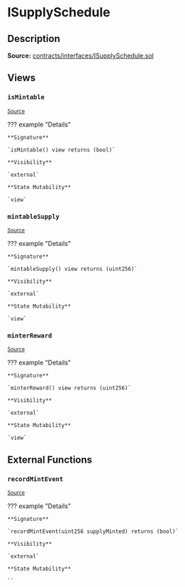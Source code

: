 # ISupplySchedule

## Description

**Source:** [contracts/interfaces/ISupplySchedule.sol](https://github.com/Synthetixio/synthetix/tree/v2.50.0-ovm-alpha/contracts/interfaces/ISupplySchedule.sol)

## Views

### `isMintable`

<sub>[Source](https://github.com/Synthetixio/synthetix/tree/v2.50.0-ovm-alpha/contracts/interfaces/ISupplySchedule.sol#L8)</sub>

??? example "Details"

    **Signature**

    `isMintable() view returns (bool)`

    **Visibility**

    `external`

    **State Mutability**

    `view`

### `mintableSupply`

<sub>[Source](https://github.com/Synthetixio/synthetix/tree/v2.50.0-ovm-alpha/contracts/interfaces/ISupplySchedule.sol#L6)</sub>

??? example "Details"

    **Signature**

    `mintableSupply() view returns (uint256)`

    **Visibility**

    `external`

    **State Mutability**

    `view`

### `minterReward`

<sub>[Source](https://github.com/Synthetixio/synthetix/tree/v2.50.0-ovm-alpha/contracts/interfaces/ISupplySchedule.sol#L10)</sub>

??? example "Details"

    **Signature**

    `minterReward() view returns (uint256)`

    **Visibility**

    `external`

    **State Mutability**

    `view`

## External Functions

### `recordMintEvent`

<sub>[Source](https://github.com/Synthetixio/synthetix/tree/v2.50.0-ovm-alpha/contracts/interfaces/ISupplySchedule.sol#L13)</sub>

??? example "Details"

    **Signature**

    `recordMintEvent(uint256 supplyMinted) returns (bool)`

    **Visibility**

    `external`

    **State Mutability**

    ``
